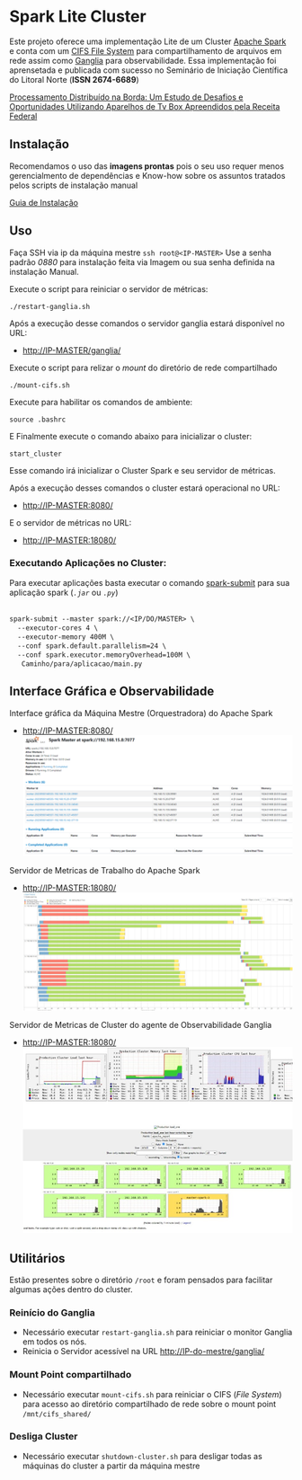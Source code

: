 # Spark Lite Cluster

Este projeto oferece uma implementação Lite de um Cluster [Apache Spark](https://spark.apache.org/docs/3.4.1) e conta com um [CIFS File System](https://docs.kernel.org/admin-guide/cifs/index.html) para compartilhamento de arquivos em rede assim como [Ganglia](https://github.com/ganglia) para observabilidade. 
Essa implementação foi aprensetada e publicada com sucesso no Seminário de Iniciação Científica do Litoral Norte (**ISSN 2674-6689**)

[Processamento Distribuído na Borda: Um Estudo de Desafios e Oportunidades Utilizando Aparelhos de Tv Box Apreendidos pela Receita Federal](https://ocs.ifspcaraguatatuba.edu.br/sicln/xiii-sicln/paper/view/463)


## Instalação

Recomendamos o uso das **imagens prontas** pois o seu uso requer menos gerencialmento de dependências e Know-how sobre os assuntos tratados pelos scripts de instalação manual

[Guia de Instalação](scripts/setup/README.md)

## Uso
Faça SSH via ip da máquina mestre `ssh root@<IP-MASTER>`
Use a senha padrão *0880* para instalação feita via Imagem ou sua senha definida na instalação Manual.

Execute o script para reiniciar o servidor de métricas:
```shell
./restart-ganglia.sh
```

Após a execução desse comandos o servidor ganglia estará disponível no URL: 
- <http://IP-MASTER/ganglia/>

Execute o script para relizar o *mount* do diretório de rede compartilhado
```shell
./mount-cifs.sh
```

Execute para habilitar os comandos de ambiente: 
```shell
source .bashrc
```

E Finalmente execute o comando abaixo para inicializar o cluster:
```shell
start_cluster
``` 
Esse comando irá inicializar o Cluster Spark e seu servidor de métricas.

Após a execução desses comandos o cluster estará operacional no URL: 

 - <http://IP-MASTER:8080/>

E o servidor de métricas no URL: 

 - <http://IP-MASTER:18080/>


### Executando Aplicações no Cluster:

 Para executar aplicações basta executar o comando [spark-submit](https://spark.apache.org/docs/3.4.1//submitting-applications.html) para sua aplicação spark (*`.jar`* ou *`.py`*)

```shell

spark-submit --master spark://<IP/DO/MASTER> \
  --executor-cores 4 \
  --executor-memory 400M \
  --conf spark.default.parallelism=24 \
  --conf spark.executor.memoryOverhead=100M \
   Caminho/para/aplicacao/main.py 
```

## Interface Gráfica e Observabilidade

Interface gráfica da Máquina Mestre (Orquestradora) do Apache Spark

 - <http://IP-MASTER:8080/>
 ![Inical Cluster](doc/img/cluster-inicial.png)

Servidor de Metricas de Trabalho do Apache Spark

 - <http://IP-MASTER:18080/>
 ![Inical Cluster](doc/img/servidor-metricas.jpg)

 Servidor de Metricas de Cluster do agente de Observabilidade Ganglia

 - <http://IP-MASTER:18080/>
 ![Inical Cluster](doc/img/ganglia.jpg)



## Utilitários

Estão presentes sobre o diretório `/root` e foram pensados para facilitar algumas ações dentro do cluster. 

### Reinício do Ganglia
- Necessário executar `restart-ganglia.sh` para reiniciar o monitor Ganglia em todos os nós.
- Reinicia o Servidor acessível na URL <http://IP-do-mestre/ganglia/>

### Mount Point compartilhado
- Necessário executar `mount-cifs.sh` para reiniciar o CIFS (*File System*) para acesso ao diretório compartilhado de rede sobre o mount point `/mnt/cifs_shared/`

### Desliga Cluster
- Necessário executar `shutdown-cluster.sh` para desligar todas as máquinas do cluster a partir da máquina mestre